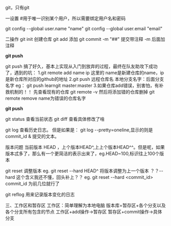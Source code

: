 git，只有git

一设置
#用于唯一识别某个用户，所以需要绑定用户名和密码

git config --global user.name "name"
git config --global user.email "email"


二操作
git init 创建仓库
git add  添加
git commit -m "##" 提交带注释 -m 后面加注释

**git push**

git push 搞了好久，基本上实现从入门到放弃的过程，最终在队友助攻下成功了，遇到的坑：
1.git remote add name ip   这里的 name是新建仓库的name，ip是新仓库所对应的github的地址
2.git push 远程仓库名  本地分支名字：后面分支名字
eg： git push learngit master:master
3.如果仓库add错误，别害怕，有补救机制的！！
先查看现有的仓库
git remote -v
然后将添加错的仓库删掉
git remote remove <name> name为错误的仓库名字

**git push**


git status 查看当前状态
git diff 查看具体修改了啥

git log 查看历史日志。
但是如果是：
git log  --pretty=oneline,显示的则是commit_id & 提交的文本。


版本问题
当前版本 HEAD ，上个版本HEAD^,上上个版本HEAD^^。但是呢，如果版本忒多了，那么有一个更简洁的表示出来了，eg.HEAD~100,标识往上100个版本

git reset 调整版本
eg. git reset --hard HEAD^ 将版本调整为上一个版本
？？--hard 这个含义我还不懂，回头补上？？
eg. git reset --hard <commit_id>  commit_id 为前几位就行了

git reflog 用来记录版本变化的日志

三、工作区和暂存区
工作区：简单理解为本地电脑
版本库=暂存区+各个分支以及各个分支所有包含的节点
工作区+add操作->暂存区
暂存区+commit操作->具体分支

